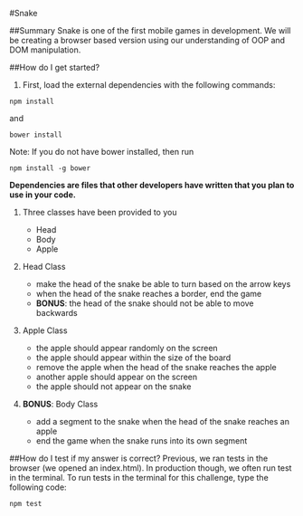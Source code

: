 #Snake

##Summary
Snake is one of the first mobile games in development. We will be creating a browser based version using our understanding of OOP and DOM manipulation.

##How do I get started?

1. First, load the external dependencies with the following commands:
````
npm install
````
and
````
bower install
````
Note: If you do not have bower installed, then run
````
npm install -g bower
````
**Dependencies are files that other developers have written that you plan to use in your code.**

1. Three classes have been provided to you

    - Head
    - Body
    - Apple

1. Head Class

    - make the head of the snake be able to turn based on the arrow keys
    - when the head of the snake reaches a border, end the game
    - **BONUS**: the head of the snake should not be able to move backwards

1. Apple Class

    - the apple should appear randomly on the screen
    - the apple should appear within the size of the board
    - remove the apple when the head of the snake reaches the apple
    - another apple should appear on the screen
    - the apple should not appear on the snake


1. **BONUS**: Body Class

    - add a segment to the snake when the head of the snake reaches an apple
    - end the game when the snake runs into its own segment

##How do I test if my answer is correct?
Previous, we ran tests in the browser (we opened an index.html). In production though, we often run test in the terminal. To run tests in the terminal for this challenge, type the following code:
````
npm test
````
